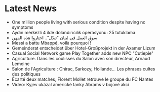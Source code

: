 # Latest News
-  One million people living with serious condition despite having no symptoms
-  Aydın merkezli 4 ilde dolandırıcılık operasyonu: 25 tutuklama
-  سوق العمل في لبنان "تبدّل".. اختاروا هذه المهن
-  Messi a battu Mbappé, voilà pourquoi !
-  Gemeinderat entscheidet über Hotel-Großprojekt in der Axamer Lizum
-  Casual Social Network game Play Together adds new NPC "Cutiepie"
-  Agriculture. Dans les coulisses du Salon avec son directeur, Arnaud Lemoine
-  Salon de l'Agriculture : Chirac, Sarkozy, Hollande... Les phrases cultes des politiques
-  Écarté deux matches, Florent Mollet retrouve le groupe du FC Nantes
-  Video: Kyjev ukázal americké tanky Abrams v bojové akci
